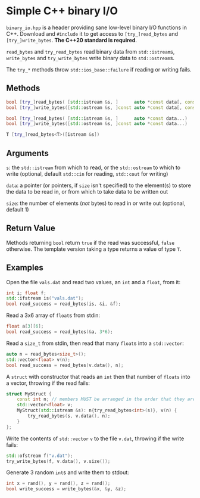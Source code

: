 # Simple C++ binary I/O

`binary_io.hpp` is a header providing sane low-level binary I/O functions in C++. Download and `#include` it to get access to `[try_]read_bytes` and `[try_]write_bytes`. **The C++20 standard is required**.

`read_bytes` and `try_read_bytes` read binary data from `std::istream`s, `write_bytes` and `try_write_bytes` write binary data to `std::ostream`s.

The `try_*` methods throw `std::ios_base::failure` if reading or writing fails.



## Methods

```c++
bool [try_]read_bytes( [std::istream &s, ]      auto *const data[, const size_t size])
bool [try_]write_bytes([std::ostream &s, ]const auto *const data[, const size_t size])

bool [try_]read_bytes( [std::istream &s, ]      auto *const data...)
bool [try_]write_bytes([std::ostream &s, ]const auto *const data...)

T [try_]read_bytes<T>([istream &s])
```

## Arguments

`s`: the `std::istream` from which to read, or the `std::ostream` to which to write (optional, default `std::cin` for reading, `std::cout` for writing)

`data`: a pointer (or pointers, if `size` isn't specified) to the element(s) to store the data to be read in, or from which to take data to be written out

`size`: the number of elements (*not* bytes) to read in or write out (optional, default 1)

## Return Value

Methods returning `bool` return `true` if the read was successful, `false` otherwise. The template version taking a type returns a value of type `T`.

## Examples

Open the file `vals.dat` and read two values, an `int` and a `float`, from it:

```c++
int i; float f;
std::ifstream is("vals.dat");
bool read_success = read_bytes(is, &i, &f);
```

Read a 3x6 array of `float`s from stdin:
```c++
float a[3][6];
bool read_success = read_bytes(&a, 3*6);
```

Read a `size_t` from stdin, then read that many `float`s into a `std::vector`:
```c++
auto n = read_bytes<size_t>();
std::vector<float> v(n);
bool read_success = read_bytes(v.data(), n);
```

A `struct` with constructor that reads an `int` then that number of `floats` into a vector, throwing if the read fails:
```c++
struct MyStruct {
    const int n; // members MUST be arranged in the order that they are read in
    std::vector<float> v;
    MyStruct(std::istream &s): n{try_read_bytes<int>(s)}, v(n) {
        try_read_bytes(s, v.data(), n);
    }
};
```

Write the contents of `std::vector` `v` to the file `v.dat`, throwing if the write fails:

```c++
std::ofstream f("v.dat");
try_write_bytes(f, v.data(), v.size());
```

Generate 3 random `int`s and write them to stdout:

```c++
int x = rand(), y = rand(), z = rand();
bool write_success = write_bytes(&x, &y, &z);
```
